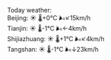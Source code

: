Today weather:  
Beijing: ☀️   🌡️+0°C 🌬️↙15km/h  
Tianjin: ☀️   🌡️-1°C 🌬️←4km/h  
Shijiazhuang: ☀️   🌡️+1°C 🌬️↙4km/h  
Tangshan: ☀️   🌡️-1°C 🌬️↓23km/h  
